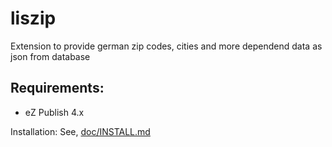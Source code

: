liszip
============

Extension to provide german zip codes, cities and more dependend data as json from database

Requirements:
-------------
- eZ Publish 4.x

Installation: See, [doc/INSTALL.md](doc/INSTALL.md)
